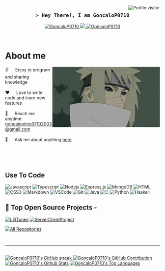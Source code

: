 <!--
<h2 align="center">
  Welcome to Al Siam World!
  <img src="https://media.giphy.com/media/hvRJCLFzcasrR4ia7z/giphy.gif" width="28">
</h2>
-->

<!--
<p align="center">
  <a href="https://github.com/GoncaloP0710"><img src="https://readme-typing-svg.herokuapp.com/?lines=Self%20Taught%20Programmer;Front%20End%20Developer;1.5%2B%20years%20of%20coding%20experience;Always%20learning%20new%20things&center=true&width=380&height=45"></a>
</p>

 -->

<a href="https://komarev.com/ghpvc/?username=GoncaloP0710">
  <img align="right" src="https://komarev.com/ghpvc/?username=GoncaloP0710&label=Visitors&color=0e75b6&style=flat" alt="Profile visitor" />
</a>

<!-- Intro  -->
<h3 align="center">
        <samp>&gt; Hey There!, I am
                <b><a target="_blank">GoncaloP0710</a></b>
        </samp>
</h3>

<p align="center">
 <a href="https://www.linkedin.com/in/gonçalo-pinto-9528ba301/" target="_blank">
  <img src="https://img.shields.io/badge/LinkedIn-0077B5?style=for-the-badge&logo=linkedin&logoColor=white" alt="GoncaloP0710"/>
 </a>
 <!-- <a href="https://dev.to/GoncaloP0710" target="_blank">
  <img src="https://img.shields.io/badge/dev.to-0A0A0A?style=for-the-badge&logo=dev.to&logoColor=white" alt="GoncaloP0710" />
 </a> -->
 <a href="https://myanimelist.net/profile/Goncalop0710" target="_blank">
  <img src="https://img.shields.io/badge/My%20Anime%20List-1DA1F2?style=for-the-badge&logo=MAL&logoColor=white" />
 </a>
 <a href="https://act.hoyolab.com/app/community-game-records-sea/rpg/index.html?bbs_presentation_style=fullscreen&bbs_auth_required=true&gid=6&user_id=328321938&utm_source=hoyolab&utm_medium=gamecard&bbs_theme=dark&bbs_theme_device=1#/hsr" target="_blank">
  <img src="https://img.shields.io/badge/Honkai Star Rail-fe4164?style=for-the-badge&logo=Honkai&logoColor=white" alt="GoncaloP0710" />
 </a> 
</p>
<br />

<!-- About Section -->
 # About me
 
<p>
 <img align="right" width="350" src="/assets/minato.gif" alt="Coding gif" />
  
 ✌️ &emsp; Enjoy to program and sharing knowledge <br/><br/>
 ❤️ &emsp; Love to write code and learn new features<br/><br/>
 📧 &emsp; Reach me anytime: goncalopinto07102003@gmail.com<br/><br/>
 💬 &emsp; Ask me about anything [here](https://github.com/GoncaloP0710/GoncaloP0710/issues)

</p>

<br/>
<br/>
<br/>

## Use To Code

![Javascript](https://img.shields.io/badge/Javascript-F0DB4F?style=for-the-badge&labelColor=black&logo=javascript&logoColor=F0DB4F)
![Typescript](https://img.shields.io/badge/Typescript-007acc?style=for-the-badge&labelColor=black&logo=typescript&logoColor=007acc)
![Nodejs](https://img.shields.io/badge/Nodejs-3C873A?style=for-the-badge&labelColor=black&logo=node.js&logoColor=3C873A)
![Express.js](https://img.shields.io/badge/Express.js-000000?style=for-the-badge&logo=express&logoColor=white)
![MongoDB](https://img.shields.io/badge/MongoDB-4EA94B?style=for-the-badge&logo=mongodb&logoColor=white)
![HTML](https://img.shields.io/badge/HTML5-E34F26?style=for-the-badge&logo=html5&logoColor=white)
![CSS3](https://img.shields.io/badge/CSS3-1572B6?style=for-the-badge&logo=css3&logoColor=white)
![Markdown](https://img.shields.io/badge/Markdown-000000?style=for-the-badge&logo=markdown&logoColor=white)
![VSCode](https://img.shields.io/badge/Visual_Studio-0078d7?style=for-the-badge&logo=visual%20studio&logoColor=white)
![Git](https://img.shields.io/badge/Git-F05032?style=for-the-badge&logo=git&logoColor=white)
![Java](https://img.shields.io/badge/Java-ED8B00?style=for-the-badge&logo=java&logoColor=white)
![C](https://img.shields.io/badge/C-00599C?style=for-the-badge&logo=c&logoColor=white)
![Python](https://img.shields.io/badge/Python-3776AB?style=for-the-badge&logo=python&logoColor=white)
![Haskell](https://img.shields.io/badge/Haskell-5D4F85?style=for-the-badge&logo=haskell&logoColor=white)
<br/>

## 🚀 Top Open Source Projects -

[![LEITunes](https://github-readme-stats.vercel.app/api/pin/?username=GoncaloP0710&repo=LEITunes&border_color=7F3FBF&bg_color=0D1117&title_color=C9D1D9&text_color=8B949E&icon_color=7F3FBF)](https://github.com/GoncaloP0710/LEITunes)
[![ServerClientProject](https://github-readme-stats.vercel.app/api/pin/?username=GoncaloP0710&repo=ServerClientProject&border_color=7F3FBF&bg_color=0D1117&title_color=C9D1D9&text_color=8B949E&icon_color=7F3FBF)](https://github.com/GoncaloP0710/ServerClientProject)

<p align="left">
  <a href="https://github.com/GoncaloP0710?tab=repositories" target="_blank"><img alt="All Repositories" title="All Repositories" src="https://img.shields.io/badge/-All%20Repos-2962FF?style=for-the-badge&logo=koding&logoColor=0D1117"/></a>
</p>

<br/>
<hr/>
<br/>

<a> 
  <a href="https://github.com/GoncaloP0710">
    <img src="https://github-readme-streak-stats.herokuapp.com/?user=GoncaloP0710&theme=radical&border=7F3FBF&background=0D1117" alt="GoncaloP0710's GitHub streak"/>
  </a>

  <a href="https://github.com/GoncaloP0710">
    <img src="https://github-profile-summary-cards.vercel.app/api/cards/profile-details?username=GoncaloP0710&theme=radical" alt="GoncaloP0710's GitHub Contribution"/>
  </a>
</a>

<a> 
    <a href="https://github.com/GoncaloP0710"><img alt="GoncaloP0710's Github Stats" src="https://denvercoder1-github-readme-stats.vercel.app/api?username=GoncaloP0710&show_icons=true&count_private=true&theme=react&border_color=7F3FBF&bg_color=0D1117&title_color=F85D7F&icon_color=F8D866" height="192px" width="49.5%"/></a>
  <a href="https://github.com/GoncaloP0710"><img alt="GoncaloP0710's Top Languages" src="https://denvercoder1-github-readme-stats.vercel.app/api/top-langs/?username=GoncaloP0710&langs_count=8&layout=compact&theme=react&border_color=7F3FBF&bg_color=0D1117&title_color=F85D7F&icon_color=F8D866" height="192px" width="49.5%"/></a>
  <br/>
</a>